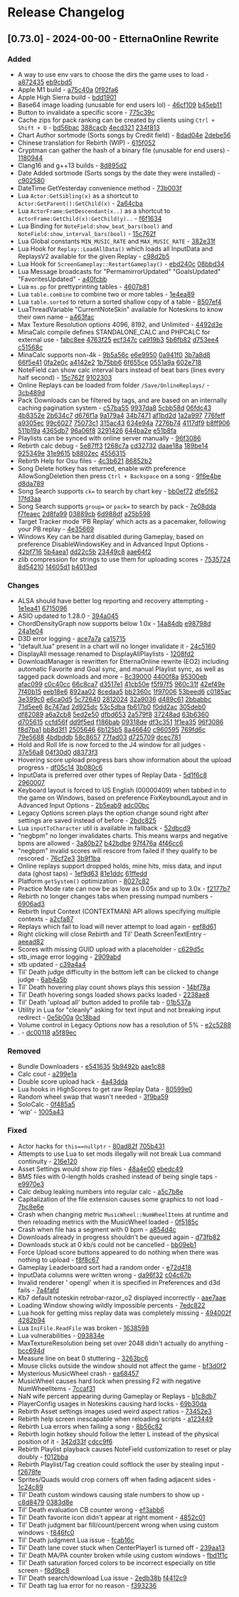 # Release Changelog


## [0.73.0] - 2024-00-00 - EtternaOnline Rewrite

### Added
- A way to use env vars to choose the dirs the game uses to load - [a872435](../../../commit/a872435204a45408dcdde485e70dc860eb2d3dbe) [eb9cbd5](../../../commit/eb9cbd55ff08dc3a6332dbb26f48778d4dab6b65)
- Apple M1 build - [a75c40a](../../../commit/a75c40abdf8245c7b19776205650a23d4fc13f9f) [0f92fa6](../../../commit/0f92fa63c988ebd6fdeb2665b198463946201494)
- Apple High Sierra build - [bdd1901](../../../commit/bdd1901194bef5ebcf1a27f36eddcfb2992c4523)
- Base64 image loading (unusable for end users lol) - [46cf109](../../../commit/46cf109b36e51b6f6f8c2d83bdf710052426d0a0) [b45eb11](../../../commit/b45eb11092dcb524e2759cfc765e42a4c07bee13)
- Button to invalidate a specific score - [775c39c](../../../commit/775c39c82b1e69e10a9a5a49f40f0475f082df1a)
- Cache zips for pack ranking can be created by clients using `Ctrl + Shift + O` - [bd56bac](../../../commit/bd56bac5b0a8f63e631023de9ba70ac629e8889e) [388cacb](../../../commit/388cacbc0d7f0e37fb22db1a467481f2243eec25) [4ecd321](../../../commit/4ecd32133c1c7015100b10498533bb09f45011e8) [234f813](../../../commit/234f8132768e8d16b257691b4105c295759451d1)
- Chart Author sortmode (Sorts songs by Credit field) - [8dad04e](../../../commit/8dad04ea997e5f5053ad2b47a452535913e23542) [2debe56](../../../commit/2debe56d7cbd1b2e388fe00355ae9bf0244b2a26)
- Chinese translation for Rebirth (WIP) - [615f052](../../../commit/615f052fa469f3938a9560a5c51a81a86bce2f69)
- Cryptman can gather the hash of a binary file (unusable for end users) - [1180944](../../../commit/118094445c16ad0f19b07bee733ac9e03ad0e73f)
- Clang16 and g++13 builds - [8d895d2](../../../commit/8d895d270f0ae5d372c4d8c25ad44f034e7391fc)
- Date Added sortmode (Sorts songs by the date they were installed) - [c902580](../../../commit/c902580e9bb7d7a584f24da591b5f4edf08f58c6)
- DateTime GetYesterday convenience method - [73b003f](../../../commit/73b003f0b5952e84f998b69ae46ecba83b211020)
- Lua `Actor:GetSibling(x)` as a shortcut to `Actor:GetParent():GetChild(x)` - [2a64cba](../../../commit/2a64cbac1175551aa14931058b05de5bf33d8427)
- Lua `ActorFrame:GetDescendant(x..)` as a shortcut to `ActorFrame:GetChild(x):GetChild(y)..` - [f6f1634](../../../commit/f6f163402ce408cfebb7af8224775bc574b07b9a)
- Lua Binding for `NoteField:show_beat_bars(bool)` and `NoteField:show_interval_bars(bool)` - [15c762f](../../../commit/15c762f3f2cff15335e29b54196bb784e8845d5f)
- Lua Global constants `MIN_MUSIC_RATE` and `MAX_MUSIC_RATE` - [382e31f](../../../commit/382e31fc33bf0c4bfc08c7f3a0cf8f0607111497)
- Lua Hook for `Replay::LoadAllData()` which loads all InputData and ReplaysV2 available for the given Replay - [c98d2b5](../../../commit/c98d2b58df906cac593159c9543fef6a778fb694)
- Lua Hook for `ScreenGameplay::RestartGameplay()` - [ebd240c](../../../commit/ebd240c839947b3218b14735e824cdd4a8ef44e0) [08bbd34](../../../commit/08bbd34b6974a0f0ad6ef0d5dc76a7aab0a89d67)
- Lua Message broadcasts for "PermamirrorUpdated" "GoalsUpdated" "FavoritesUpdated" - [a40fcbb](../../../commit/a40fcbb1b49bc94d40286019ef6e59aa147b22ab)
- Lua `ms.pp` for prettyprinting tables - [4607b81](../../../commit/4607b81d530183470477ba479a1a61729a32cdea)
- Lua `table.combine` to combine two or more tables - [1e4ea89](../../../commit/1e4ea89d89f41d26172929f503197855f185cd1c)
- Lua `table.sorted` to return a sorted shallow copy of a table - [8507ef4](../../../commit/8507ef4cfd63b5ccb54170742cdffaeb83b3a808)
- LuaThreadVariable "CurrentNoteSkin" available for Noteskins to know their own name - [a463fac](../../../commit/a463facd17c5f5f6093fa5310430c58d18a139cd)
- Max Texture Resolution options 4096, 8192, and Unlimited - [4492d3e](../../../commit/4492d3e8d08d9116c04209e7e76342c3bc2c89bb)
- MinaCalc compile defines STANDALONE_CALC and PHPCALC for external use - [fabc8ee](../../../commit/fabc8eeefbb99ecccdd44a2c0f17c71536c01656) [4763f25](../../../commit/4763f258b3a8b869eb07986cfbc3791409e331fb) [ecf347c](../../../commit/ecf347c32023d193a81564fb5f1f2d1a5c95cd9e) [ca919b3](../../../commit/ca919b31287eb27de9e6b2e19fd8645599301059) [5b6fb82](../../../commit/5b6fb820d6ce5ab7b67ec6e44266e5521fdf10e8) [d753ee4](../../../commit/d753ee454edf4d87c3b00ca6ea46560cc4794ed7) [c51568c](../../../commit/c51568c39b14a95b9013253524e8ad1e09fbcf0b)
- MinaCalc supports non-4k - [9b5a56c](../../../commit/9b5a56c9b1575fc00adac338feed7c0d2e743dfe) [e6e9950](../../../commit/e6e99509c9b56aef3eb0e42802083aa67a524269) [0a941f0](../../../commit/0a941f050278270cf4078d5caf8a0c32848f1eb6) [3b7a8d8](../../../commit/3b7a8d8066e6f44e14cb6819869277b0a06d1bb3) [66f5e41](../../../commit/66f5e41e2ec42eefc6234226ae778770d9bc9ae6) [0fa2e0c](../../../commit/0fa2e0cc8f7eada308da001a367c3735ed62caff) [a4142e2](../../../commit/a4142e21b841d2c0750c7d73b095c769b793c3a0) [1b75bb6](../../../commit/1b75bb6efbd95462221db496a21ce4d69a4a8e89) [6f655ce](../../../commit/6f655ceb759d75bf5f03ad87f08e7faf9de8e960) [0551a9a](../../../commit/0551a9ad598b1c9116e5651e22987dba9585fe19) [602e718](../../../commit/602e7184300faa67799cce991b0e96b66b2da736)
- NoteField can show calc interval bars instead of beat bars (lines every half second) - [15c762f](../../../commit/15c762f3f2cff15335e29b54196bb784e8845d5f) [9102303](../../../commit/9102303a5f8d210e22c4b41e33eed8a21b353616)
- Online Replays can be loaded from folder `/Save/OnlineReplays/` - [3cb489d](../../../commit/3cb489d577621397eb593dfc7167b226e076c537)
- Pack Downloads can be filtered by tags, and are based on an internally caching pagination system - [c57ba55](../../../commit/c57ba55d14080660f1bc1d4e66e8a5be6d5704d2) [9937da8](../../../commit/9937da8b00e90bfade019db13eeb1a95f40ae061) [5cbb58d](../../../commit/5cbb58d17c7fd7faea56457bdd7f53b980cc1f4f) [06fdc43](../../../commit/06fdc43e882fc9228a9498e6a550e680117fda78) [4b8352e](../../../commit/4b8352efa3d81304ffb3195129cda9e1093f1314) [2b634c7](../../../commit/2b634c702151f06e1ab4a585a9a148c5833ead40) [d676f1a](../../../commit/d676f1a9c4f5dc978eb06b166dcfce9a4829fea7) [9a179a4](../../../commit/9a179a497e891cd65019c6fd0a293ba942c06983) [34b7471](../../../commit/34b747111f78f647b78f97ccd252f1f054b05eaf) [af1bd2d](../../../commit/af1bd2dcc7a120e1113e5a005ef037d7915a3fac) [1a2a997](../../../commit/1a2a99707b4b24eceb344c480abfd296a81b9d0c) [776feff](../../../commit/776feff99b1ab5c63ebd4957511ab7b8463730db) [a9305ec](../../../commit/a9305ec0203c9b4eda570ad583bd380fda31d3a3) [99c6027](../../../commit/99c60271e345a609345975bcbf585d3d4f86ae09) [75073c1](../../../commit/75073c1b53ea5d3b2854294fce146ca9e5191e4c) [315ac43](../../../commit/315ac43fd04766685e6a5dd573b5c2be200d9ed1) [634e94a](../../../commit/634e94a91971ec138eba03627ca581f5b0f62e4f) [7276b74](../../../commit/7276b7468bee394c2692876994fd4c2b0b858029) [4117df9](../../../commit/4117df98f6f5a05c6268f51c817e4f89564329c8) [b8ff906](../../../commit/b8ff906fd691d24f62efdea524d8d80a0744a8c1) [511b19a](../../../commit/511b19adfa4baebc846da24cda65250f9d45444d) [4365db7](../../../commit/4365db7c82ef3baa5b38748ca9092d6df1ab47cc) [96a06f8](../../../commit/96a06f801bc5d52db9b80272de187d31f6f687b8) [3291426](../../../commit/3291426602547e427089e9fdd31b123bbddae7b7) [644ba2e](../../../commit/644ba2e422d3510efdcbee11937f8a4d7cd44700) [e51b8fa](../../../commit/e51b8fa1345b5e44fad7d0c7f4e82fb0ed1bf89f)
- Playlists can be synced with online server manually - [96f3086](../../../commit/96f308692fe8b909f0983b9ab497decea48c23ca)
- Rebirth calc debug - [5e87ff3](../../../commit/5e87ff37d6c83236f6ac72186e11401aeac5b776) [f268c7a](../../../commit/f268c7a2bc70ed443aa44cba9296c83606df7a3b) [cd32732](../../../commit/cd32732fa95f8096463c378d65166aa423c76a2c) [daae18a](../../../commit/daae18a354675aa0dcdcb6a843d7b42c4dd2403f) [189be14](../../../commit/189be14bdede241697eb5a262731f8a074188022) [925349e](../../../commit/925349e272a4e06680c8ef743dd2c7836d5ae3e5) [31e9615](../../../commit/31e961557bdc3d0035b360f9eeb8bf3e14e88248) [b8802ec](../../../commit/b8802ec2364aecdbad3e6161f8269d35738b9249) [4556315](../../../commit/455631511b7d26edc25a695a3eb3f8bcfe2eceff)
- Rebirth Help for Osu files - [4c3b621](../../../commit/4c3b621cb1eab673621b0859f3434c3c39ffbd39) [86852b2](../../../commit/86852b2d5722cce6f7655fb96eee4f37bf0f6382)
- Song Delete hotkey has returned, enable with preference AllowSongDeletion then press `Ctrl + Backspace` on a song - [9f6e4be](../../../commit/9f6e4bed0dd2305340333d17c3820c1aeae1e03a) [d8da789](../../../commit/d8da7893d8c6a2d5be973e03a770fc8fe90fce71)
- Song Search supports `ck=` to search by chart key - [bb0ef72](../../../commit/bb0ef729864661794cd340999d5134c7db614808) [dfe5f62](../../../commit/dfe5f626fc65f325131dca54fb2fbe4ce0747d13) [17fd3aa](../../../commit/17fd3aa3f505f105c819678cdd1a66f989f87057)
- Song Search supports `group=` or `pack=` to search by pack - [7e08dda](../../../commit/7e08dda3efc8985592e33bdc2f075d1b36fe24b3) [f7feaec](../../../commit/f7feaec9798e7f51a544240b60f52a5a51da7460) [2d8fa99](../../../commit/2d8fa9970e257f0296c843d0fbc649d371a16f27) [03889cb](../../../commit/03889cbb24ca6baf4ce646b3ed450e49c8e8cb32) [6d988df](../../../commit/6d988dfa2a66452f426900b4e2d5f7891546244f) [a25b598](../../../commit/a25b5988a0b1f608b93e562bdb25a3b374931d62)
- Target Tracker mode 'PB Replay' which acts as a pacemaker, following your PB replay - [4e35669](../../../commit/4e35669afc38177b8c6478bdd5324b331fe51285)
- Windows Key can be hard disabled during Gameplay, based on preference DisableWindowsKey and in Advanced Input Options - [42bf716](../../../commit/42bf7166855366244f3719a6515769e0b0bb0479) [5b4aea1](../../../commit/5b4aea10419f762618b73e04ad65cb13acecbb6c) [dd22c5b](../../../commit/dd22c5bcb616def0526d2af75e945f847c741577) [23449c8](../../../commit/23449c8d603ec7ba99971c5923682031df917f1b) [aae64f2](../../../commit/aae64f2c5163dc2467e54e4e2e4393b6743aaa3d)
- zlib compression for strings to use them for uploading scores - [7535724](../../../commit/7535724f3996ca987dfb544faf41a8d64c703824) [8d54210](../../../commit/8d5421009c77b614200372a5e8e9c50a36ca18f0) [14605d1](../../../commit/14605d1d02457c28f58916e1a150d3639d671d3b) [b4013ed](../../../commit/b4013ed8a014afae35d0b6d801b04a2dec589659)

### Changes
- ALSA should have better log reporting and recovery attempting - [1e1ea41](../../../commit/1e1ea41b3ddb905f0f2e38cc7ac6ad7be4ce5e9d) [6715096](../../../commit/67150966bc9d0675dc71145e0d735b1f2e0fca43)
- ASIO updated to 1.28.0 - [394a045](../../../commit/394a04592d4641c70f6e7916db28b99a4ec2fe51)
- ChordDensityGraph now supports below 1.0x - [14a84db](../../../commit/14a84db64fee6183dfb435a24f44facc3ba25668) [e98798d](../../../commit/e98798d6702d7579d273d81a511d05bea095f383) [24a1e04](../../../commit/24a1e040df7c8b4048a6dc8b9e4080884cbaf4e4)
- D3D error logging - [ace7a7a](../../../commit/ace7a7ad6976033f6e6c3ad969ef229555ae8c9f) [ca15715](../../../commit/ca1571510de0e0dbc0d338cf78f27e2f2717621a)
- "default.lua" present in a chart will no longer invalidate it - [24c5160](../../../commit/24c5160f3b496c9c8622f12af8ea2a6b16800f70)
- DisplayAll message renamed to DisplayAllPlaylists - [1208fd2](../../../commit/1208fd2e5ba448920e0ee666a600d3b67073a739)
- DownloadManager is rewritten for EtternaOnline rewrite (EO2) including automatic Favorite and Goal sync, and manual Playlist sync, as well as tagged pack downloads and more - [8c39000](../../../commit/8c390009ab67255f6a638e08cbda8e7cf7defa0b) [4400f8a](../../../commit/4400f8af28dc3af4c927564d5b4ac99c516df8bc) [95300eb](../../../commit/95300eb5b2abcaa934d847839950298be12ece00) [afac099](../../../commit/afac0998b214f029169a85bf3335c052573af7e9) [c0c40cc](../../../commit/c0c40ccaf207981fe4834c5cb83e3b4ce05ce386) [66c8ca7](../../../commit/66c8ca79e20cc3dcd7915b2dcf7eff68fa1de72f) [d3517e1](../../../commit/d3517e11782cb5216bfd66b978ca29af335e3efd) [41cb50e](../../../commit/41cb50ef586e437a5343912855aaca27a9af6b3f) [f5f97f5](../../../commit/f5f97f5d4ba728fa3265ee7c41263108293bf1e4) [960c31f](../../../commit/960c31f0189ed55c945033c57bb3a610836d3f7f) [42ef49e](../../../commit/42ef49eb23765996f740e857d70bac908bf40737) [7f40b15](../../../commit/7f40b15e5cf2d1b9599e7e69b3819dce66c837fb) [eeb18e6](../../../commit/eeb18e627a1ec842a0a814d7a0a41bfc00558aba) [892aa02](../../../commit/892aa0225dcaf03a6bae25f68774b7c566ed04e4) [8cedaa5](../../../commit/8cedaa5520a422702fa5e0d042d2d10c5268e298) [bb2360c](../../../commit/bb2360cd97d4abb20e25799f39f164779d7d54a9) [1f97006](../../../commit/1f9700606bf6c8bacad98dfb81348be8b60866d9) [53beed6](../../../commit/53beed6f41e878af007fabbfbd7407799a1e45b3) [c0185ac](../../../commit/c0185ac6805bc908598f48de5523c25a47f4581e) [3e399c0](../../../commit/3e399c0d5964dea2fa4d3663bf2d298801bbcc26) [e6ca0d5](../../../commit/e6ca0d50fc4f0509ce4b8f329ee79ee882b98a54) [5c72640](../../../commit/5c726406d007ef4a72dcea3e2019336b612b6b90) [2812024](../../../commit/2812024051314ab88fdd7a636345668bbf977cfe) [32a9036](../../../commit/32a90363fc12736080c7a1bdf949c636ec5c5dc6) [d489c61](../../../commit/d489c61b4d1e1977d7c4fc90e70beed3b93d6660) [2bbabbc](../../../commit/2bbabbcdc634d0e3cfbe89ec716509435dd9cfba) [71d5ee6](../../../commit/71d5ee698208226161e9166bf4ac99c95a39b959) [8c747ad](../../../commit/8c747ad39e48f4ad12f7045e233914707aa0702c) [2d925dc](../../../commit/2d925dcb62b4a4646cd6d514da7d412ce931c22c) [53c5dba](../../../commit/53c5dba06b22175073a8ab5342ca81caa2005745) [fb617b0](../../../commit/fb617b0a786c140a8d7291d101fa66c381aa7fb2) [f0dd2ac](../../../commit/f0dd2ac0097d29abd7d71515e3ce94357b92c7ae) [305deb0](../../../commit/305deb06414f1ef41ad11c37baed0600a57bb6e6) [df82089](../../../commit/df82089bf302291b752eea8aa1ae04fe2d32625f) [a6a2cb8](../../../commit/a6a2cb853b6f84b64729e3f8f77591a74b60a216) [5ed2e50](../../../commit/5ed2e50cf7ab389470ed6f2e046f2abdfb3951ee) [dfbd653](../../../commit/dfbd653511bf14e1a2379038eafa8c09134c32e0) [2a579f8](../../../commit/2a579f80a9378fccf3a46e3449f881757e6b976d) [37248ad](../../../commit/37248adf0084e8e6402e759462636fb3968c7072) [63b6360](../../../commit/63b6360e83b897b924b1f241b154339a7c858c70) [d705615](../../../commit/d705615dd49467a577dd886f304aa35b1a6b980f) [ccfd56f](../../../commit/ccfd56f6624c6f4c35c9bb200efa02dc4afdf998) [dd9f5ed](../../../commit/dd9f5ed4f98aab23b1d9ccf7cd20ad23d6bf81f4) [f186bab](../../../commit/f186babc6e224ae08f8d469dfe4d054ef9a7995e) [09318de](../../../commit/09318dedb2c1e5ab8945710a822ae25815530143) [df3c351](../../../commit/df3c351ddef6070dd1e7d54fdcc31c92edf1f72c) [1f1ea35](../../../commit/1f1ea35c3648c8601a5c7028be150dab9d387a11) [96f3086](../../../commit/96f308692fe8b909f0983b9ab497decea48c23ca) [f8d7ba1](../../../commit/f8d7ba1020ae7213e09ceb08c5579e910b9b2cf2) [bb8d3f1](../../../commit/bb8d3f18025c547d3e17d327861532433d14b6e5) [2505646](../../../commit/2505646ff5d61a867cf394fbaca8bc63668f86a8) [6b125b5](../../../commit/6b125b5e1f377ea0644016d0c9bad292be94b061) [8a46640](../../../commit/8a46640335755a57b7608de25c00ff86f4dcf5cc) [c960595](../../../commit/c9605952aa1aa282df53b2a9ef4f8da5f9c9c6d6) [769fd6c](../../../commit/769fd6c9e819c0ae615ec00d49641833109e173b) [79e5688](../../../commit/79e56883d71532249a2d5ed629ecde486b267571) [4bdbddb](../../../commit/4bdbddb25cb9b3de0081efa578ca9542f7657987) [58c8657](../../../commit/58c86576748e8b4cd4f40f23708d756437407a3b) [77fad03](../../../commit/77fad0373ac0731c39dd8e7eabce1425287d5a67) [d725709](../../../commit/d7257096440c36e3f3c3fa6f03f92a8880b6e4ca) [dcec781](../../../commit/dcec781fcd7476ec058bcd9beb7d2ce17d1314d1)
- Hold and Roll life is now forced to the J4 window for all judges - [37e56a8](../../../commit/37e56a80e8d4a2a9a87a5b8ee7c6b7c485549490) [04f30d0](../../../commit/04f30d0ff209c24d78637e3e588537f2f89585a2) [d8373f3](../../../commit/d8373f34a8cb057100bc55a2ac4c4025efc41183)
- Hovering score upload progress bars show information about the upload progress - [df05c14](../../../commit/df05c14fe9ce2b09e8cd5c3c759bc3a792ad4c3e) [3b080c6](../../../commit/3b080c6086a67d74390a4b9c121950e4c94086c6)
- InputData is preferred over other types of Replay Data - [5d1f6c8](../../../commit/5d1f6c86ba05d1194482b53e59452ba2d999954c) [2960007](../../../commit/2960007bbb77f48cd75e5f3631206f53a4941631)
- Keyboard layout is forced to US English (00000409) when tabbed in to the game on Windows, based on preference FixKeyboundLayout and in Advanced Input Options - [2b5eab9](../../../commit/2b5eab976476e026c61999ac3f7e7ce59ac41362) [adc00bc](../../../commit/adc00bcace9b7728c5849210605dbf930443c432)
- Legacy Options screen plays the option change sound right after settings are saved instead of before - [2bdc825](../../../commit/2bdc825fccce576153be01a2ecdcca12aafbedfd)
- Lua `inputToCharacter` util is available in fallback - [52dbcd9](../../../commit/52dbcd9a8b8cff7b7c62f12ca949528000690bf8)
- "negbpm" no longer invalidates charts. This means warps and negative bpms are allowed - [3a80b27](../../../commit/3a80b27300764c1cf39c8ceb2bd538d1d7218833) [b42bdbe](../../../commit/b42bdbe83a107c2c937457bb0e6f4bd84b784165) [97f476a](../../../commit/97f476ae41999d55ff769c6034a93ce6cbe4b5f4) [4f46cc6](../../../commit/4f46cc6c5a3f55c5d7bebf7f3003c160bb7beb81)
- "negbpm" invalid scores will rescore from failed if they qualify to be rescored - [76cf2e3](../../../commit/76cf2e379d5cebf81bef9f7833e62fc5ab0a708f) [3b9f1ba](../../../commit/3b9f1babff34bfa172f5ea92575c0b610b777ed8)
- Online replays support dropped holds, mine hits, miss data, and input data (ghost taps) - [1ef9d63](../../../commit/1ef9d6393e948d9a5c00b8de85863184c687c9c3) [81e1ddc](../../../commit/81e1ddc9eed2558e30815f07a9302933c7d1de3e) [61ffedd](../../../commit/61ffedd2f8297c8694e74498ff3bd6ca353a6877)
- Platform `getSystem()` optimization - [8027c82](../../../commit/8027c829b08a35c82b2fd92231ad9edb4616657c)
- Practice Mode rate can now be as low as 0.05x and up to 3.0x - [f2177b7](../../../commit/f2177b7c914061242473447de9b7b0d773b1069e)
- Rebirth no longer changes tabs when pressing numpad numbers - [6906ad3](../../../commit/6906ad3b679ebe8b3d9f7d5b3c6aab994fe1a28d)
- Rebirth Input Context (CONTEXTMAN) API allows specifying multiple contexts - [a2cfa87](../../../commit/a2cfa8759d5677d6753b9e22b3fd8b466976022f)
- Replays which fail to load will never attempt to load again - [eef8d61](../../../commit/eef8d61dd0aca2432b4267f0256f018ec6d04433)
- Right clicking will close Rebirth and Til' Death ScreenTextEntry - [aeead82](../../../commit/aeead82fcb7442f5d5ccf74666176b508b765702)
- Scores with missing GUID upload with a placeholder - [c629d5c](../../../commit/c629d5c23826073c60abc4bd22075720e0fef5db)
- stb_image error logging - [2909abd](../../../commit/2909abd5722058f272afb28768514834fa4aee54)
- stb updated - [c39a4a4](../../../commit/c39a4a45de1b67c143a0db7fd183b37252f695a8)
- Til' Death judge difficulty in the bottom left can be clicked to change judge - [6ab4a5b](../../../commit/6ab4a5ba1fa8890048abdb5426fe0d8a47613cdd)
- Til' Death hovering play count shows plays this session - [14bf78a](../../../commit/14bf78aac7c32fec16e60087e5e837f9ce6e96a9)
- Til' Death hovering songs loaded shows packs loaded - [2238ae8](../../../commit/2238ae8e41cacde2ba8e75bdad1e16111fdc3a0f)
- Til' Death 'upload all' button added to profile tab - [01b537a](../../../commit/01b537ab9dddd288a07f254589221cb096aced45)
- Utility in Lua for "cleanly" asking for text input and not breaking input redirect - [0e5b00a](../../../commit/0e5b00a04395f64bfd54b607cbf9917a342395a0) [0c18bad](../../../commit/0c18baddaaf6711beba5367c1a5186e1b25eed36)
- Volume control in Legacy Options now has a resolution of 5% - [e2c5288](../../../commit/e2c5288a7f1a4792e109e683800447b57b604e13)
- . - [dc00118](../../../commit/dc00118fe827e134dd79f9b57d1e22c30fe6a1e8) [a5f89ec](../../../commit/a5f89ec16c0a0c92cd04677f11c857b6b8949c97)

### Removed
- Bundle Downloaders - [e541635](../../../commit/e5416356202c90fd19d36a9ceea0d596ea176be4) [5b9492b](../../../commit/5b9492b7d184f89253bd798b219bd0b30c1a8317) [aae1c88](../../../commit/aae1c8867d616522098af9b5717744ba48b56881)
- Calc cout - [a299e1a](../../../commit/a299e1ad6a36b0476477e07362801e0303b1c130)
- Double score upload hack - [4a43dda](../../../commit/4a43dda01641f39f4c2ac45ef86098409d8826ea)
- Lua hooks in HighScores to get raw Replay Data - [80599e0](../../../commit/80599e056afe9a43e2683c120476732583f2fba4)
- Random wheel swap that wasn't needed - [3f9ba59](../../../commit/3f9ba599f2787abac82c38a849c2f00861b14ea4)
- SoloCalc - [0f485a5](../../../commit/0f485a50479ba1036498e0b40459dca2fd4a475a)
- 'wip' - [1005a43](../../../commit/1005a43e428d2a95fc3cb9ee0cbc44c2b4188398)

### Fixed
- Actor hacks for `this==nullptr` - [80ad82f](../../../commit/80ad82f5e9f420d2ed296baeeaf4a8832b16d2a6) [705b431](../../../commit/705b431be139a9ed5eb23a512cb1d2a68f2b8025)
- Attempts to use Lua to set mods illegally will not break Lua command continuity - [216e120](../../../commit/216e1208f77fb1d8ff67c29258a9362c2ce92ff6)
- Asset Settings would show zip files - [48a4e00](../../../commit/48a4e00fd3fccbc7035b72c998a2aa303009fa66) [ebedc49](../../../commit/ebedc4994598fb17ea422865ecd8dc4d5ee63e2c)
- BMS files with 0-length holds crashed instead of being single taps - [e9970e3](../../../commit/e9970e3d6e60afa72d17170b7ee23bcdc1d22284)
- Calc debug leaking numbers into regular calc - [a5c7b8e](../../../commit/a5c7b8e943cdeb91e8d109f22bb65ee1128a64b2)
- Capitalization of the file extension causes some graphics to not load - [7bc8e6e](../../../commit/7bc8e6e30963845b2fd736b5cb1666df84be592a)
- Crash when changing metric `MusicWheel::NumWheelItems` at runtime and then reloading metrics with the MusicWheel loaded - [0f5185c](../../../commit/0f5185c844d6f08976d5abfc2b56cd056bee197e)
- Crash when file has a segment with 0 bpm - [a854d4c](../../../commit/a854d4c35f707ce6a57b8ffcfb1a833ecd244ad0)
- Downloads already in progress shouldn't be queued again - [d73fb82](../../../commit/d73fb8222083711446762c5fcc4a149633ae77e9)
- Downloads stuck at 0 kb/s could not be cancelled - [bb09eb1](../../../commit/bb09eb1010a68bf9112e343a88388e3e4a9be257)
- Force Upload score buttons appeared to do nothing when there was nothing to upload - [f8f8c67](../../../commit/f8f8c67b1204332f1de3d298659a528eb88271a3)
- Gameplay Leaderboard sort had a random order - [e72d418](../../../commit/e72d41867dac3c256a8036b965bf846bf27979e3)
- InputData columns were written wrong - [da96f32](../../../commit/da96f3229c40f4328961b31d9c3de81bb64156d4) [c04c67b](../../../commit/c04c67bea08805882d84aeb99221884837a0a61b)
- Invalid renderer ' opengl' when it is specified in Preferences and d3d fails - [7a4fafd](../../../commit/7a4fafd9793b88bde719cf742fbad97d2ed84f5e)
- Kb7 default noteskin retrobar-razor_o2 displayed incorrectly - [aae7aae](../../../commit/aae7aae8c9fa866233d3e7f1b71b76d921c8f88f)
- Loading Window showing wildly impossible percents - [7edc822](../../../commit/7edc822f71b6bd667c29a93f5fa41774047ce4cf)
- Lua hook for getting miss replay data was completely missing - [494002f](../../../commit/494002fd24673695475839f8f0cf48ddd36bb8f8) [4282b94](../../../commit/4282b946144b01311af44c34ec9a0ea20f048e82)
- Lua `IniFile.ReadFile` was broken - [1638598](../../../commit/16385982ae47586757d76aff6ca93107f2a03642)
- Lua vulnerabilities - [093834e](../../../commit/093834e5e53b9086cdca0c7f196d033c6449ef20)
- MaxTextureResolution being set over 2048 didn't actually do anything - [bcc694d](../../../commit/bcc694db8e25434dd25dafb5eadc41bf450e038d)
- Measure line on beat 0 stuttering - [3263bc6](../../../commit/3263bc63c10bfb07e76fe3f221a440fff03f7c8f)
- Mouse clicks outside the window should not affect the game - [bf3d0f2](../../../commit/bf3d0f2342a84936d8e6b257270b61aadd0222ed)
- Mysterious MusicWheel crash - [ea68457](../../../commit/ea68457d934b033b5042885b75f2a5ac814da241)
- MusicWheel causes hard lock when pressing F2 with negative NumWheelItems - [7ccaf31](../../../commit/7ccaf31ada33d25f93d56961d91158c797264b6d)
- NaN wife percent appearing during Gameplay or Replays - [b1c8db7](../../../commit/b1c8db779d27ef8e35432d65b7cf9f19b243abb5)
- PlayerConfig usages in Noteskins causing hard locks - [69b30da](../../../commit/69b30daa56e27712854fc1b2c3b08bb52575495c)
- Rebirth Asset settings images used weird aspect ratios - [73452e3](../../../commit/73452e325f4dd0d7198c8b7d0c93f7da26f51491)
- Rebirth help screen inescapable when reloading scripts - [a123449](../../../commit/a1234490ccc2f0a6a61e6ff22130071f5eb46f20)
- Rebirth Lua errors when failing a song - [8b56c82](../../../commit/8b56c82b77742786a3976ba540ec535e538d7def)
- Rebirth login hotkey should follow the letter L instead of the physical position of it - [342d33f](../../../commit/342d33fd2301f95175e3d74b43925b682f5fa177) [cdcc9f6](../../../commit/cdcc9f6e6e86ce363c4a5671f6a841f8e4e1a4dd)
- Rebirth Playlist playback causes NoteField customization to reset or play doubly - [f012bba](../../../commit/f012bbadd44dd01339d1ac2d8a2f28c26c69842c)
- Rebirth Playlist/Tag creation could softlock the user by stealing input - [f2678fe](../../../commit/f2678fe1992ab83a3dd6c38395acfc57793cc9d4)
- Sprites/Quads would crop corners off when fading adjacent sides - [1c24c89](../../../commit/1c24c89f3a3c55a7b46acb6dc3dec7156aaefa12) 
- Til' Death custom windows causing stale numbers to show up - [c8d8479](../../../commit/c8d84797ae0bc88c139b0d8493a19f19a4529bf8) [0383d8e](../../../commit/0383d8eb5989402162cbdf41b88aae36d2b078fa)
- Til' Death evaluation CB counter wrong - [ef3abb6](../../../commit/ef3abb618d18f567504d29de77f2d0bc4086ec62)
- Til' Death favorite icon didn't appear at right moment - [4852c01](../../../commit/4852c01a0f9cf245aec0d8fccf5523361967be8a)
- Til' Death judgment bar fill/count/percent wrong when using custom windows - [f846fc0](../../../commit/f846fc05ea343fbaa380ace932236e16f9f8a5cb)
- Til' Death judgment Lua issue - [fcab16c](../../../commit/fcab16c696984e68d5e5feec97024875285a3457)
- Til' Death lane cover stuck when CenterPlayer1 is turned off - [239aa13](../../../commit/239aa135a9d155fd50622fd9061fa435029cacb7)
- Til' Death MA/PA counter broken while using custom windows - [fbd1f1c](../../../commit/fbd1f1c9634a93f6e29e60c6e344681dcf8484ca)
- Til' Death saturation forced colors to be incorrect especially on title screen - [f8d9bc8](../../../commit/f8d9bc88359d7d02fa7fae3905ed454ce93045e4)
- Til' Death search/download Lua issue - [2edb38b](../../../commit/2edb38bffe650cfa676fc0c2ef273bfa4d633de9) [f4412c9](../../../commit/f4412c9ba6d734980905693a0e00f5726fcb609a)
- Til' Death tag lua error for no reason - [f393236](../../../commit/f3932361ab1361431e6a9aeee2dc8df88a993327)